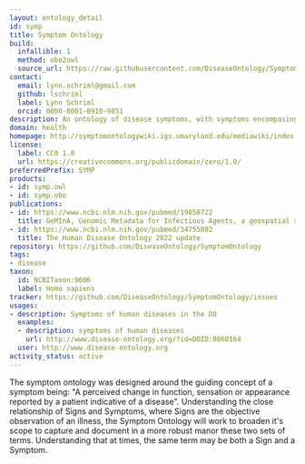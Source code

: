 ```yaml
---
layout: ontology_detail
id: symp
title: Symptom Ontology
build:
  infallible: 1
  method: obo2owl
  source_url: https://raw.githubusercontent.com/DiseaseOntology/SymptomOntology/master/symp.obo
contact:
  email: lynn.schriml@gmail.com
  github: lschriml
  label: Lynn Schriml
  orcid: 0000-0001-8910-9851
description: An ontology of disease symptoms, with symptoms encompasing perceived changes in function, sensations or appearance reported by a patient indicative of a disease.
domain: health
homepage: http://symptomontologywiki.igs.umaryland.edu/mediawiki/index.php/Main_Page
license:
  label: CC0 1.0
  url: https://creativecommons.org/publicdomain/zero/1.0/
preferredPrefix: SYMP
products:
- id: symp.owl
- id: symp.obo
publications:
- id: https://www.ncbi.nlm.nih.gov/pubmed/19850722
  title: GeMInA, Genomic Metadata for Infectious Agents, a geospatial surveillance pathogen database
- id: https://www.ncbi.nlm.nih.gov/pubmed/34755882
  title: The Human Disease Ontology 2022 update
repository: https://github.com/DiseaseOntology/SymptomOntology
tags:
- disease
taxon:
  id: NCBITaxon:9606
  label: Homo sapiens
tracker: https://github.com/DiseaseOntology/SymptomOntology/issues
usages:
- description: Symptoms of human diseases in the DO
  examples:
  - description: symptoms of human diseases
    url: http://www.disease-ontology.org/?id=DOID:0060164
  user: http://www.disease-ontology.org
activity_status: active
---
```


The symptom ontology was designed around the guiding concept of a symptom being: "A perceived change in function, sensation or appearance reported by a patient indicative of a disease". Understanding the close relationship of Signs and Symptoms, where Signs are the objective observation of an illness, the Symptom Ontology will work to broaden it's scope to capture and document in a more robust manor these two sets of terms. Understanding that at times, the same term may be both a Sign and a Symptom.
